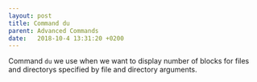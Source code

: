 ```yaml
---
layout: post
title: Command du
parent: Advanced Commands
date:   2018-10-4 13:31:20 +0200
---
```



Command ```du```
we use when we want to display number of blocks for files and directorys specified by file and directory arguments.
